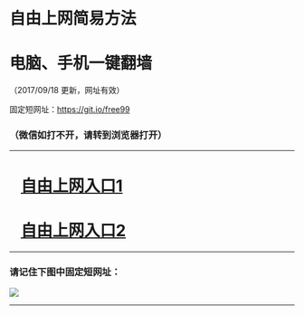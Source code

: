 ﻿# 自由上网简易方法

# 电脑、手机一键翻墙

（2017/09/18 更新，网址有效）

固定短网址：https://git.io/free99

### （微信如打不开，请转到浏览器打开）


***





# &nbsp;&nbsp; <a href="http://ft569221740.fwq-tz1005.info/fwqtz01.html?t=091800121268 " target="_blank">自由上网入口1</a>
# &nbsp;&nbsp; <a href="http://ft2507429353.fwq-tz1006.info/fwqtz02.html?t=091800126772 " target="_blank">自由上网入口2</a>
***

### 请记住下图中固定短网址：

<img src="https://s3-us-west-2.amazonaws.com/fwq-1001/yjfq-20170905okok.png" /> 


***

